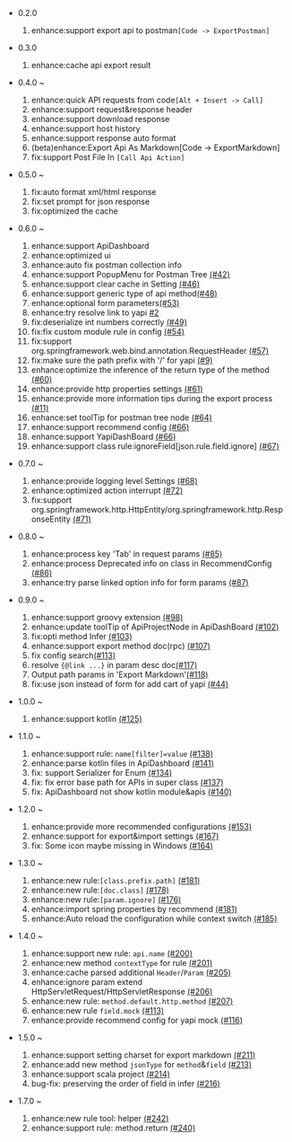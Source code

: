 *   0.2.0
    1.  enhance:support export api to postman`[Code -> ExportPostman]`
*   0.3.0
    1.  enhance:cache api export result
*   0.4.0 ~
    1.  enhance:quick API requests from code`[Alt + Insert -> Call]`
    2.  enhance:support request&response header
    3.  enhance:support download response
    4.  enhance:support host history
    5.  enhance:support response auto format
    6.  (beta)enhance:Export Api As Markdown\[Code -> ExportMarkdown]
    7.  fix:support Post File In `[Call Api Action]`
*   0.5.0 ~
    1.  fix:auto format xml/html response
    2.  fix:set prompt for json response
    3.  fix:optimized the cache
*   0.6.0 ~
    1.  enhance:support ApiDashboard
    2.  enhance:optimized ui
    3.  enhance:auto fix postman collection info
    4.  enhance:support PopupMenu for Postman Tree [(#42)](https://github.com/tangcent/easy-api/issues/42)
    5.  enhance:support clear cache in Setting [(#46)](https://github.com/tangcent/easy-api/issues/46)
    6.  enhance:support generic type of api method[(#48)](https://github.com/tangcent/easy-api/issues/48)
    7.  enhance:optional form parameters[(#53)](https://github.com/tangcent/easy-api/issues/53)
    8.  enhance:try resolve link to yapi [#2](https://github.com/tangcent/easy-yapi/issues/2)
    9.  fix:deserialize int numbers correctly [(#49)](https://github.com/tangcent/easy-api/issues/49)
    10. fix:fix custom module rule in config [(#54)](https://github.com/tangcent/easy-api/issues/54)
    11. fix:support org.springframework.web.bind.annotation.RequestHeader [(#57)](https://github.com/tangcent/easy-api/issues/57)
    12. fix:make sure the path prefix with '/' for yapi [(#9)](https://github.com/tangcent/easy-yapi/issues/9)
    13. enhance:optimize the inference of the return type of the method [(#60)](https://github.com/tangcent/easy-api/issues/60)
    14. enhance:provide http properties settings [(#61)](https://github.com/tangcent/easy-api/issues/61)
    15. enhance:provide more information tips during the export process [(#11)](https://github.com/tangcent/easy-yapi/pull/11)
    16. enhance:set toolTip for postman tree node [(#64)](https://github.com/tangcent/easy-api/pull/64)
    17. enhance:support recommend config [(#66)](https://github.com/tangcent/easy-api/pull/66)
    18. enhance:support YapiDashBoard [(#66)](https://github.com/tangcent/easy-yapi/issues/5)
    19. enhance:support class rule:ignoreField\[json.rule.field.ignore] [(#67)](https://github.com/tangcent/easy-api/pull/67)
*   0.7.0 ~
    1. enhance:provide logging level Settings  [(#68)](https://github.com/tangcent/easy-api/issues/68)
    2. enhance:optimized action interrupt  [(#72)](https://github.com/tangcent/easy-api/pull/72)
    3. fix:support org.springframework.http.HttpEntity/org.springframework.http.ResponseEntity  [(#71)](https://github.com/tangcent/easy-api/issues/71)
*   0.8.0 ~
    1. enhance:process key 'Tab' in request params  [(#85)](https://github.com/tangcent/easy-api/pull/85)
    2. enhance:process Deprecated info on class in RecommendConfig  [(#86)](https://github.com/tangcent/easy-api/pull/86)
    3. enhance:try parse linked option info for form params  [(#87)](https://github.com/tangcent/easy-api/pull/87)
*   0.9.0 ~
    1. enhance:support groovy extension  [(#98)](https://github.com/tangcent/easy-api/pull/98)
    2. enhance:update toolTip of ApiProjectNode in ApiDashBoard  [(#102)](https://github.com/tangcent/easy-api/pull/102)
    3. fix:opti method Infer  [(#103)](https://github.com/tangcent/easy-api/pull/103)
    4. enhance:support export method doc(rpc)  [(#107)](https://github.com/tangcent/easy-api/pull/107)
    5. fix config search[(#113)](https://github.com/tangcent/easy-api/pull/113)
    6. resolve `{@link ...}` in param desc doc[(#117)](https://github.com/tangcent/easy-api/pull/117)
    7. Output path params in 'Export Markdown'[(#118)](https://github.com/tangcent/easy-api/pull/118)
    8. fix:use json instead of form for add cart of yapi [(#44)](https://github.com/tangcent/easy-yapi/pull/44)
*   1.0.0 ~
    1. enhance:support kotlin  [(#125)](https://github.com/tangcent/easy-api/pull/125)
*   1.1.0 ~
    1. enhance:support rule: `name[filter]=value`  [(#138)](https://github.com/tangcent/easy-api/pull/138)
    2. enhance:parse kotlin files in ApiDashboard  [(#141)](https://github.com/tangcent/easy-api/pull/141)
    3. fix: support Serializer for Enum  [(#134)](https://github.com/tangcent/easy-api/issues/134)
    4. fix: fix error base path for APIs in super class  [(#137)](https://github.com/tangcent/easy-api/issues/137)
    5. fix: ApiDashboard not show kotlin module&apis [(#140)](https://github.com/tangcent/easy-api/issues/140)
*   1.2.0 ~
    1. enhance:provide more recommended configurations  [(#153)](https://github.com/tangcent/easy-api/issues/153)
    2. enhance:support for export&import settings [(#167)](https://github.com/tangcent/easy-api/issues/167)
    3. fix: Some icon maybe missing in Windows  [(#164)](https://github.com/tangcent/easy-api/issues/164)   
*   1.3.0 ~
    1. enhance:new rule:`[class.prefix.path]`  [(#181)](https://github.com/tangcent/easy-api/pull/181)
    2. enhance:new rule:`[doc.class]`  [(#178)](https://github.com/tangcent/easy-api/pull/178)
    3. enhance:new rule:`[param.ignore]`  [(#176)](https://github.com/tangcent/easy-api/pull/176)
    4. enhance:import spring properties by recommend [(#181)](https://github.com/tangcent/easy-api/pull/181)
    5. enhance:Auto reload the configuration while context switch [(#185)](https://github.com/tangcent/easy-api/pull/185)
   
*   1.4.0 ~
    1. enhance:support new rule: `api.name`  [(#200)](https://github.com/tangcent/easy-api/pull/200)
    2. enhance:new method `contextType` for rule  [(#201)](https://github.com/tangcent/easy-api/pull/201)
    3. enhance:cache parsed additional `Header`/`Param`  [(#205)](https://github.com/tangcent/easy-api/pull/205)
    4. enhance:ignore param extend HttpServletRequest/HttpServletResponse  [(#206)](https://github.com/tangcent/easy-api/pull/206)
    5. enhance:new rule: `method.default.http.method` [(#207)](https://github.com/tangcent/easy-api/pull/207)
    6. enhance:new rule `field.mock` [(#113)](https://github.com/tangcent/easy-yapi/pull/113)
    7. enhance:provide recommend config for yapi mock [(#116)](https://github.com/tangcent/easy-yapi/pull/116)
   
*   1.5.0 ~
    1. enhance:support setting charset for export markdown  [(#211)](https://github.com/tangcent/easy-api/pull/211)
    2. enhance:add new method `jsonType` for `method`&`field`  [(#213)](https://github.com/tangcent/easy-api/pull/213)
    3. enhance:support scala project   [(#214)](https://github.com/tangcent/easy-api/pull/214)
    4. bug-fix: preserving the order of field in infer   [(#216)](https://github.com/tangcent/easy-api/pull/216)


*   1.7.0 ~
    1. enhance:new rule tool: helper  [(#242)](https://github.com/tangcent/easy-api/pull/242)
    2. enhance:support rule: method.return  [(#240)](https://github.com/tangcent/easy-api/pull/240)
   



       
